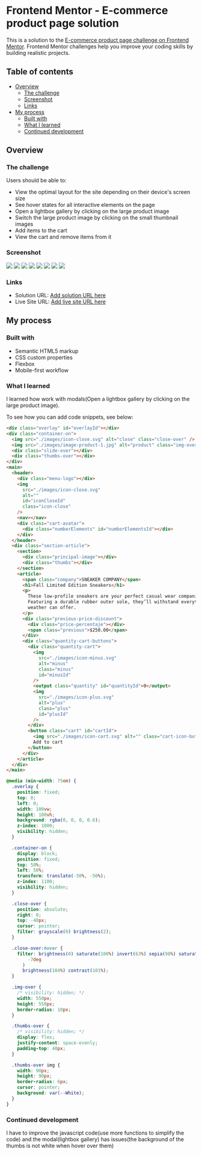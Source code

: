 # Frontend Mentor - E-commerce product page solution

This is a solution to the [E-commerce product page challenge on Frontend Mentor](https://www.frontendmentor.io/challenges/ecommerce-product-page-UPsZ9MJp6). Frontend Mentor challenges help you improve your coding skills by building realistic projects.

## Table of contents

- [Overview](#overview)
  - [The challenge](#the-challenge)
  - [Screenshot](#screenshot)
  - [Links](#links)
- [My process](#my-process)
  - [Built with](#built-with)
  - [What I learned](#what-i-learned)
  - [Continued development](#continued-development)

## Overview

### The challenge

Users should be able to:

- View the optimal layout for the site depending on their device's screen size
- See hover states for all interactive elements on the page
- Open a lightbox gallery by clicking on the large product image
- Switch the large product image by clicking on the small thumbnail images
- Add items to the cart
- View the cart and remove items from it

### Screenshot

![](./screenshots/active-states-light-box.png)
![](./screenshots/desktop-basket-empty.png)
![](./screenshots/desktop-basket-filled.png)
![](./screenshots/desktop.png)
![](./screenshots/mobile-basket-empty.png)
![](./screenshots/mobile-basket-filled.png)
![](./screenshots/mobile.png)
![](./screenshots/tablet.png)

### Links

- Solution URL: [Add solution URL here](https://your-solution-url.com)
- Live Site URL: [Add live site URL here](https://your-live-site-url.com)

## My process

### Built with

- Semantic HTML5 markup
- CSS custom properties
- Flexbox
- Mobile-first workflow

### What I learned

I learned how work with modals(Open a lightbox gallery by clicking on the large product image).

To see how you can add code snippets, see below:

```html
<div class="overlay" id="overlayId"></div>
<div class="container-on">
  <img src="./images/icon-close.svg" alt="close" class="close-over" />
  <img src="./images/image-product-1.jpg" alt="product" class="img-over" />
  <div class="slide-over"></div>
  <div class="thumbs-over"></div>
</div>
<main>
  <header>
    <div class="menu-logo"></div>
    <img
      src="./images/icon-close.svg"
      alt=""
      id="iconCloseId"
      class="icon-close"
    />
    <nav></nav>
    <div class="cart-avatar">
      <div class="numberElements" id="numberElementsId"></div>
    </div>
  </header>
  <div class="section-article">
    <section>
      <div class="principal-image"></div>
      <div class="thumbs"></div>
    </section>
    <article>
      <span class="company">SNEAKER COMPANY</span>
      <h1>Fall Limited Edition Sneakers</h1>
      <p>
        These low-profile sneakers are your perfect casual wear companion.
        Featuring a durable rubber outer sole, they’ll withstand everything the
        weather can offer.
      </p>
      <div class="previous-price-discount">
        <div class="price-percentaje"></div>
        <span class="previous">$250.00</span>
      </div>
      <div class="quantity-cart-buttons">
        <div class="quantity-cart">
          <img
            src="./images/icon-minus.svg"
            alt="minus"
            class="minus"
            id="minusId"
          />
          <output class="quantity" id="quantityId">0</output>
          <img
            src="./images/icon-plus.svg"
            alt="plus"
            class="plus"
            id="plusId"
          />
        </div>
        <button class="cart" id="cartId">
          <img src="./images/icon-cart.svg" alt="" class="cart-icon-button" />
          Add to cart
        </button>
      </div>
    </article>
  </div>
</main>
```

```css
@media (min-width: 75em) {
  .overlay {
    position: fixed;
    top: 0;
    left: 0;
    width: 100vw;
    height: 100vh;
    background: rgba(0, 0, 0, 0.6);
    z-index: 1000;
    visibility: hidden;
  }

  .container-on {
    display: block;
    position: fixed;
    top: 50%;
    left: 50%;
    transform: translate(-50%, -50%);
    z-index: 1100;
    visibility: hidden;
  }

  .close-over {
    position: absolute;
    right: 0;
    top: -40px;
    cursor: pointer;
    filter: grayscale(0) brightness(2);
  }

  .close-over:hover {
    filter: brightness(0) saturate(100%) invert(63%) sepia(98%) saturate(749%) hue-rotate(
        -7deg
      )
      brightness(104%) contrast(101%);
  }

  .img-over {
    /* visibility: hidden; */
    width: 550px;
    height: 550px;
    border-radius: 10px;
  }

  .thumbs-over {
    /* visibility: hidden; */
    display: flex;
    justify-content: space-evenly;
    padding-top: 40px;
  }

  .thumbs-over img {
    width: 90px;
    height: 90px;
    border-radius: 6px;
    cursor: pointer;
    background: var(--White);
  }
}
```

### Continued development

I have to improve the javascript code(use more functions to simplify the code) and the modal(lightbox gallery) has issues(the background of the thumbs is not white when hover over them)
